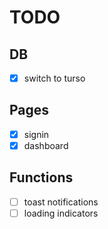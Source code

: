 # TODO

## DB

- [x] switch to turso 

## Pages

- [x] signin
- [x] dashboard

## Functions

- [ ] toast notifications
- [ ] loading indicators
